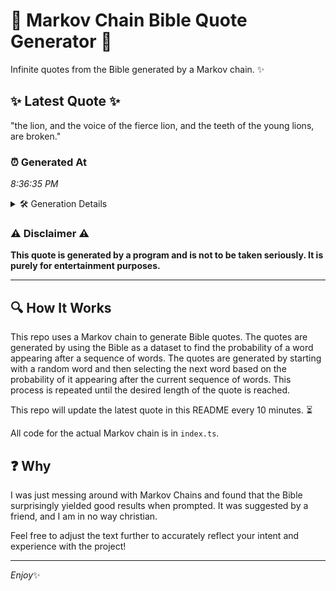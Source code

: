 # 📖 Markov Chain Bible Quote Generator 📖

Infinite quotes from the Bible generated by a Markov chain. ✨

## ✨ Latest Quote ✨
"the lion, and the voice of the fierce lion, and the teeth of the young lions, are broken."

### ⏰ Generated At
*8:36:35 PM*

<details>
    <summary>🛠️ Generation Details</summary>
    <p>
        <strong>🌱 Seed:</strong> the<br>
        <strong>🔄 Iterations:</strong> 17<br>
        <strong>📜 Context History:</strong><br>[ the ]: lion,<br>[ the, lion, ]: and<br>[ the, lion,, and ]: the<br>[ the, lion,, and, the ]: voice<br>[ the, lion,, and, the, voice ]: of<br>[ the, lion,, and, the, voice, of ]: the<br>[ lion,, and, the, voice, of, the ]: fierce<br>[ and, the, voice, of, the, fierce ]: lion,<br>[ the, voice, of, the, fierce, lion, ]: and<br>[ voice, of, the, fierce, lion,, and ]: the<br>[ of, the, fierce, lion,, and, the ]: teeth<br>[ the, fierce, lion,, and, the, teeth ]: of<br>[ fierce, lion,, and, the, teeth, of ]: the<br>[ lion,, and, the, teeth, of, the ]: young<br>[ and, the, teeth, of, the, young ]: lions,<br>[ the, teeth, of, the, young, lions, ]: are<br>[ teeth, of, the, young, lions,, are ]: broken.<br>
    </p>
</details>

### ⚠️ Disclaimer ⚠️
**This quote is generated by a program and is not to be taken seriously. It is purely for entertainment purposes.**

---

## 🔍 How It Works

This repo uses a Markov chain to generate Bible quotes. The quotes are generated by using the Bible as a dataset to find the probability of a word appearing after a sequence of words. The quotes are generated by starting with a random word and then selecting the next word based on the probability of it appearing after the current sequence of words. This process is repeated until the desired length of the quote is reached.

This repo will update the latest quote in this README every 10 minutes. ⏳

All code for the actual Markov chain is in `index.ts`.

## ❓ Why

I was just messing around with Markov Chains and found that the Bible surprisingly yielded good results when prompted. 
It was suggested by a friend, and I am in no way christian.

Feel free to adjust the text further to accurately reflect your intent and experience with the project!

---

*Enjoy*✨
